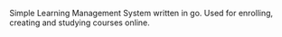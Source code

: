 Simple Learning Management System written in go. Used for enrolling, creating and studying courses online.

